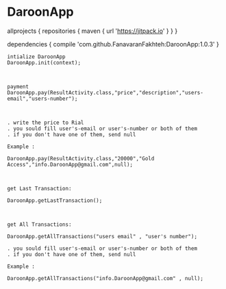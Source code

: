 # DaroonApp

allprojects { 
		repositories {
			maven { url 'https://jitpack.io' }
		}
	}


dependencies {
	        compile 'com.github.FanavaranFakhteh:DaroonApp:1.0.3'
	}
    
    
    
    intialize DaroonApp
    DaroonApp.init(context);
    
    
    
    payment
    DaroonApp.pay(ResultActivity.class,"price","description","users-email","users-number");
    
    
    
    . write the price to Rial
    . you sould fill user's-email or user's-number or both of them
    . if you don't have one of them, send null
    
    Example : 
    
    DaroonApp.pay(ResultActivity.class,"20000","Gold Access","info.DaroonApp@gmail.com",null);
        
        
    
    get Last Transaction:
    
    DaroonApp.getLastTransaction();
        
        
    
    get All Transactions:
    
    DaroonApp.getAllTransactions("users email" , "user's number");
           
    . you sould fill user's-email or user's-number or both of them
    . if you don't have one of them, send null
    
    Example :
    
    DaroonApp.getAllTransactions("info.DaroonApp@gmail.com" , null);
